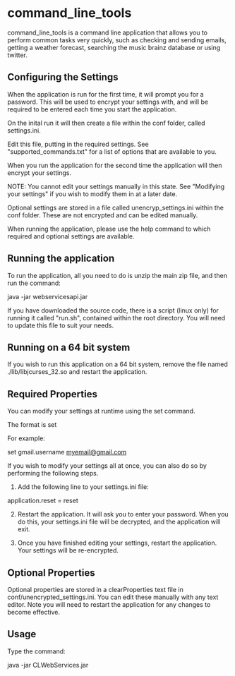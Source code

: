 command_line_tools
========================

command_line_tools is a command line application that allows you to perform common tasks very quickly, such as checking and sending emails, getting a weather forecast, searching the music brainz database or using twitter.


Configuring the Settings
-------------------------

When the application is run for the first time, it will prompt you for a password. This will be used to
encrypt your settings with, and will be required to be entered each time you start the application.

On the inital run it will then create a file within the conf folder, called settings.ini.

Edit this file, putting in the required settings. See "supported_commands.txt" for a list of options
that are available to you.

When you run the application for the second time the application will then encrypt your settings.

NOTE: You cannot edit your settings manually in this state. See "Modifying your settings" if you wish
to modify them in at a later date.

Optional settings are stored in a file called unencryp_settings.ini within the conf folder. These are
not encrypted and can be edited manually.

When running the application, please use the help command to which required and optional settings are
available.

Running the application
-------------------------

To run the application, all you need to do is unzip the main zip file, and then run the command:

java -jar webservicesapi.jar

If you have downloaded the source code, there is a script (linux only) for running it called 
"run.sh", contained within the root directory. You will need to update this file to suit your 
needs.


Running on a 64 bit system
-------------------------

If you wish to run this application on a 64 bit system, remove the file named ./lib/libjcurses_32.so and restart the application.

Required Properties
-------------------------

You can modify your settings at runtime using the set command.

The format is set <setting name> <value>

For example:

set gmail.username myemail@gmail.com

If you wish to modify your settings all at once, you can also do so by performing the following steps.

1. Add the following line to your settings.ini file:

application.reset = reset

2. Restart the application. It will ask you to enter your password. When you do this, your settings.ini file
   will be decrypted, and the application will exit.

3. Once you have finished editing your settings, restart the application. Your settings will be re-encrypted.

Optional Properties
-------------------------

Optional properties are stored in a clearProperties text file in conf/unencrypted_settings.ini. You can edit these
manually with any text editor. Note you will need to restart the application for any changes to become
effective.

Usage
-------------------------

Type the command:

java -jar CLWebServices.jar
